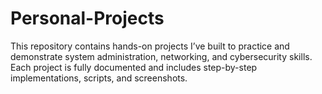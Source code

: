 # Personal-Projects
This repository contains hands-on projects I’ve built to practice and demonstrate system administration, networking, and cybersecurity skills. Each project is fully documented and includes step-by-step implementations, scripts, and screenshots.
